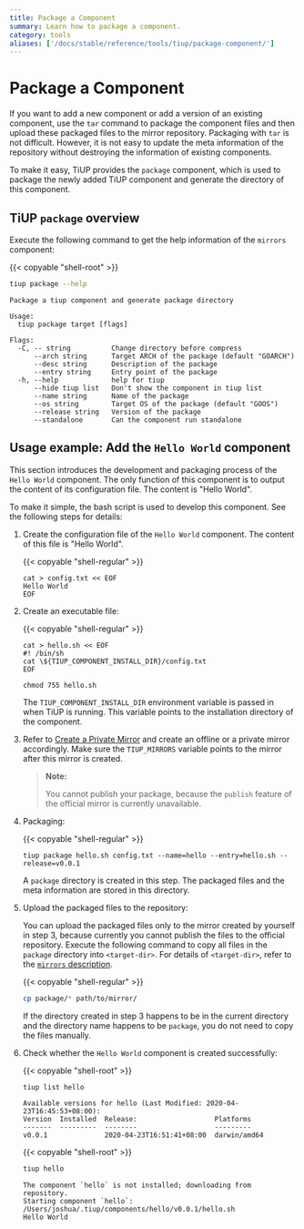 ```yaml
---
title: Package a Component
summary: Learn how to package a component.
category: tools
aliases: ['/docs/stable/reference/tools/tiup/package-component/']
---
```


# Package a Component

If you want to add a new component or add a version of an existing component, use the `tar` command to package the component files and then upload these packaged files to the mirror repository. Packaging with `tar` is not difficult. However, it is not easy to update the meta information of the repository without destroying the information of existing components.

To make it easy, TiUP provides the `package` component, which is used to package the newly added TiUP component and generate the directory of this component.

## TiUP `package` overview

Execute the following command to get the help information of the `mirrors` component:

{{< copyable "shell-root" >}}

```bash
tiup package --help
```

```
Package a tiup component and generate package directory

Usage:
  tiup package target [flags]

Flags:
  -C, -- string          Change directory before compress
      --arch string      Target ARCH of the package (default "GOARCH")
      --desc string      Description of the package
      --entry string     Entry point of the package
  -h, --help             help for tiup
      --hide tiup list   Don't show the component in tiup list
      --name string      Name of the package
      --os string        Target OS of the package (default "GOOS")
      --release string   Version of the package
      --standalone       Can the component run standalone
```

## Usage example: Add the `Hello World` component

This section introduces the development and packaging process of the `Hello World` component. The only function of this component is to output the content of its configuration file. The content is "Hello World".

To make it simple, the bash script is used to develop this component. See the following steps for details:

1. Create the configuration file of the `Hello World` component. The content of this file is "Hello World".

    {{< copyable "shell-regular" >}}

    ```shell
    cat > config.txt << EOF
    Hello World
    EOF
    ```

2. Create an executable file:

    {{< copyable "shell-regular" >}}

    ```shell
    cat > hello.sh << EOF
    #! /bin/sh
    cat \${TIUP_COMPONENT_INSTALL_DIR}/config.txt
    EOF

    chmod 755 hello.sh
    ```

    The `TIUP_COMPONENT_INSTALL_DIR` environment variable is passed in when TiUP is running. This variable points to the installation directory of the component.

3. Refer to [Create a Private Mirror](/tiup/tiup-mirrors.md) and create an offline or a private mirror accordingly. Make sure the `TIUP_MIRRORS` variable points to the mirror after this mirror is created.

    > **Note:**
    >
    > You cannot publish your package, because the `publish` feature of the official mirror is currently unavailable.

4. Packaging:

    {{< copyable "shell-regular" >}}

    ```shell
    tiup package hello.sh config.txt --name=hello --entry=hello.sh --release=v0.0.1
    ```

    A `package` directory is created in this step. The packaged files and the meta information are stored in this directory.

5. Upload the packaged files to the repository:

    You can upload the packaged files only to the mirror created by yourself in step 3, because currently you cannot publish the files to the official repository. Execute the following command to copy all files in the `package` directory into `<target-dir>`. For details of `<target-dir>`, refer to the [`mirrors` description](/tiup/tiup-mirrors.md#mirrors-description).

    {{< copyable "shell-regular" >}}

    ```bash
    cp package/* path/to/mirror/
    ```

    If the directory created in step 3 happens to be in the current directory and the directory name happens to be `package`, you do not need to copy the files manually.

6. Check whether the `Hello World` component is created successfully:

    {{< copyable "shell-root" >}}

    ```bash
    tiup list hello
    ```

    ```
    Available versions for hello (Last Modified: 2020-04-23T16:45:53+08:00):
    Version  Installed  Release:                   Platforms
    -------  ---------  --------                   ---------
    v0.0.1              2020-04-23T16:51:41+08:00  darwin/amd64
    ```

    {{< copyable "shell-root" >}}

    ```bash
    tiup hello
    ```

    ```
    The component `hello` is not installed; downloading from repository.
    Starting component `hello`: /Users/joshua/.tiup/components/hello/v0.0.1/hello.sh
    Hello World
    ```
